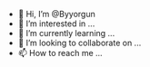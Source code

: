 - 👋 Hi, I’m @Byyorgun
- 👀 I’m interested in ...
- 🌱 I’m currently learning ...
- 💞️ I’m looking to collaborate on ...
- 📫 How to reach me ...

<!---
Byyorgun/Byyorgun is a ✨ special ✨ repository because its `README.md` (this file) appears on your GitHub profile.
You can click the Preview link to take a look at your changes.
--->
